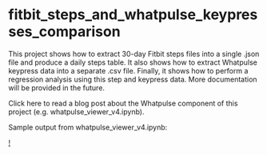 # fitbit_steps_and_whatpulse_keypresses_comparison

This project shows how to extract 30-day Fitbit steps files into a single .json file and produce a daily steps table. It also shows how to extract Whatpulse keypress data into a separate .csv file. Finally, it shows how to perform a regression analysis using this step and keypress data. More documentation will be provided in the future.

Click here to read a blog post about the Whatpulse component of this project (e.g. whatpulse_viewer_v4.ipynb).

Sample output from whatpulse_viewer_v4.ipynb:

[!](https://raw.githubusercontent.com/kburchfiel/fitbit_steps_and_whatpulse_keypresses_comparison/master/graphs/static/average_keypresses_by_hour.png)
